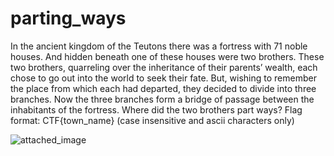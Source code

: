 # parting_ways

In the ancient kingdom of the Teutons there was a fortress with 71 noble houses. And hidden beneath one of these houses were two brothers. These two brothers, quarreling over the inheritance of their parents’ wealth, each chose to go out into the world to seek their fate. But, wishing to remember the place from which each had departed, they decided to divide into three branches. Now the three branches form a bridge of passage between the inhabitants of the fortress. Where did the two brothers part ways? Flag format: CTF{town_name} (case insensitive and ascii characters only)

![attached_image]()

